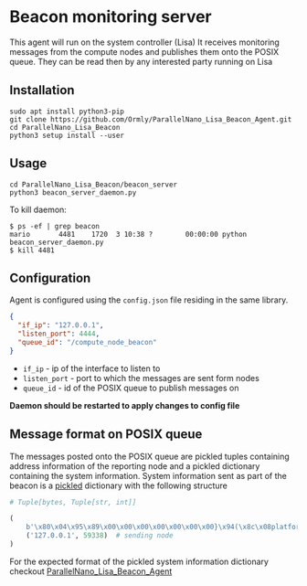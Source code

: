 # Beacon monitoring server

This agent will run on the system controller (Lisa) 
It receives monitoring messages from the compute nodes and publishes them onto the POSIX queue.
They can be read then by any interested party running on Lisa

## Installation 
```shell script
sudo apt install python3-pip
git clone https://github.com/Ormly/ParallelNano_Lisa_Beacon_Agent.git
cd ParallelNano_Lisa_Beacon
python3 setup install --user
``` 

## Usage
```shell script
cd ParallelNano_Lisa_Beacon/beacon_server
python3 beacon_server_daemon.py
```

To kill daemon:

```shell script
$ ps -ef | grep beacon
mario       4481    1720  3 10:38 ?        00:00:00 python beacon_server_daemon.py
$ kill 4481
```

## Configuration
Agent is configured using the ```config.json``` file residing in the same library.

```json
{
  "if_ip": "127.0.0.1",
  "listen_port": 4444,
  "queue_id": "/compute_node_beacon"
}
```
* ```if_ip``` - ip of the interface to listen to
* ```listen_port``` - port to which the messages are sent form nodes
* ```queue_id``` - id of the POSIX queue to publish messages on 

**Daemon should be restarted to apply changes to config file**

## Message format on POSIX queue
The messages posted onto the POSIX queue are pickled tuples containing address information of the reporting node 
and a pickled dictionary containing the system information.
System information sent as part of the beacon is a [pickled](https://docs.python.org/3.6/library/pickle.html) dictionary with the following structure
```python
# Tuple[bytes, Tuple[str, int]]

(
    b'\x80\x04\x95\x89\x00\x00\x00\x00\x00\x00\x00}\x94(\x8c\x08platform\x94\x8c,Linux-5.4.0-48-generic-x86_64-with-glibc2.29\x94\x8c\x06system\x94\x8c\x05Linux\x94\x8c\x03cpu\x94\x8c\x06x86_64\x94\x8c\tcpu_usage\x94G\x00\x00\x00\x00\x00\x00\x00\x00\x8c\tmem_usage\x94G@E]m_\xcc\xaevu.', 
    ('127.0.0.1', 59338)  # sending node
)
```

For the expected format of the pickled system information dictionary checkout [ParallelNano_Lisa_Beacon_Agent](https://github.com/Ormly/ParallelNano_Lisa_Beacon_Agent)